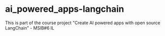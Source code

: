 # ai_powered_apps-langchain
This is part of the course project "Create AI powered apps with open source LangChain" - MSIB#6 IL
